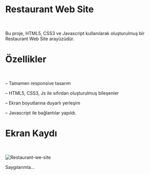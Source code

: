 

# Restaurant Web Site
<br>

Bu proje, HTML5, CSS3 ve Javascript kullanılarak oluşturulmuş bir Restaurant Web Site arayüzüdür.

# Özellikler
<br>

– Tamamen responsive tasarım

– HTML5, CSS3, Js ile sıfırdan oluşturulmuş bileşenler

– Ekran boyutlarına duyarlı yerleşim

– Javascript ile bağlantılar yapıldı.

# Ekran Kaydı 
<br>

![Restaurant-we-site](https://github.com/user-attachments/assets/18beeec6-bdc9-4277-ba07-02098f5c9f17)




Saygılarımla...
